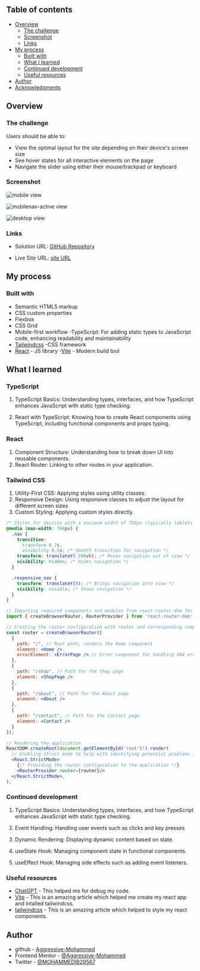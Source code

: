 ## Table of contents


- [Overview](#overview)
  - [The challenge](#the-challenge)
  - [Screenshot](#screenshot)
  - [Links](#links)
- [My process](#my-process)
  - [Built with](#built-with)
  - [What I learned](#what-i-learned)
  - [Continued development](#continued-development)
  - [Useful resources](#useful-resources)
- [Author](#author)
- [Acknowledgments](#acknowledgments)

## Overview

### The challenge

Users should be able to:

- View the optimal layout for the site depending on their device's screen size
- See hover states for all interactive elements on the page
- Navigate the slider using either their mouse/trackpad or keyboard

### Screenshot

![mobile view](./src/assets/mobile_view.png)

![mobilenav-active view ](./src/assets/mobile_view_nav-active.png)

![desktop view ](./src/assets/desktop_view.png)


### Links

- Solution URL: [GitHub Repository](https://github.com/Aggressive-Mohammed/room-home-page)

- Live Site URL: [site URL](https://amalitech-home-page.netlify.app/)

## My process

### Built with

- Semantic HTML5 markup
- CSS custom properties
- Flexbox
- CSS Grid
- Mobile-first workflow
  -TypeScript: For adding static types to JavaScript code, enhancing readability and maintainability
- [Tailwindcss](https://tailwindcss.com/) -CSS framework
- [React](https://reactjs.org/) - JS library -[Vite](https://vitejs.dev/) - Modern build tool

## What I learned

### TypeScript

1. TypeScript Basics: Understanding types, interfaces, and how TypeScript enhances JavaScript with static type checking.

2. React with TypeScript: Knowing how to create React components using TypeScript, including functional components and props typing.

### React

1. Component Structure: Understanding how to break down UI into reusable components.
2. React Router: Linking to other routes in your application.

### Tailwind CSS

1. Utility-First CSS: Applying styles using utility classes.
2. Responsive Design: Using responsive classes to adjust the layout for different screen sizes
3. Custom Styling: Applying custom styles directly.

```css
/* Styles for devices with a maximum width of 768px (typically tablets and smaller devices) */
@media (max-width: 768px) {
  .nav {
    transition:
      transform 0.7s,
      visibility 0.5s; /* Smooth transition for navigation */
    transform: translateY(-200vh); /* Moves navigation out of view */
    visibility: hidden; /* Hides navigation */
  }

  .responsive_nav {
    transform: translateY(0); /* Brings navigation into view */
    visibility: visible; /* Shows navigation */
  }
}
```

```jsx
// Importing required components and modules from react-router-dom for routing
import { createBrowserRouter, RouterProvider } from 'react-router-dom';

// Creating the router configuration with routes and corresponding components
const router = createBrowserRouter([
  {
    path: "/", // Root path, renders the Home component
    element: <Home />,
    errorElement: <ErrorPage /> // Error component for handling 404 errors
  },
  {
    path: "/shop", // Path for the Shop page
    element: <ShopPage />
  },
  {
    path: "/about", // Path for the About page
    element: <About />
  },
  {
    path: "/contact", // Path for the Contact page
    element: <Contact />
  }
]);

// Rendering the application
ReactDOM.createRoot(document.getElementById('root')!).render(
  // Enabling strict mode to help with identifying potential problems in an application
  <React.StrictMode>
    {/* Providing the router configuration to the application */}
    <RouterProvider router={router}/>
  </React.StrictMode>,
);

```

### Continued development

1. TypeScript Basics: Understanding types, interfaces, and how TypeScript enhances JavaScript with static type checking.

2. Event Handling: Handling user events such as clicks and key presses

3. Dynamic Rendering: Displaying dynamic content based on state.

4. useState Hook: Managing component state in functional components.

5. useEffect Hook: Managing side effects such as adding event listeners.

### Useful resources

- [ChatGPT](https://chat.openai.com/) - This helped me for debug my code.
- [Vite](https://vitejs.dev/guide/) - This is an amazing article which helped me create my react app and intalled tailwindcss.
- [tailwindcss](https://tailwindcss.com/) - This is an amazing article which helped to style my react components.

## Author

- github - [Aggressive-Mohammed](https://github.com/Aggressive-Mohammed)
- Frontend Mentor - [@Aggressive-Mohammed](https://www.frontendmentor.io/profile/Aggressive-Mohammed)
- Twitter - [@MOHAMMEDIB29567](https://www.twitter.com/MOHAMMEDIB29567)

